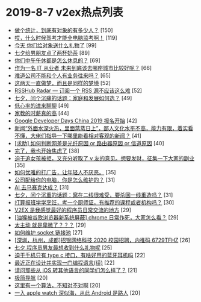 # 2019-8-7 v2ex热点列表

+ [做个统计，到底有对象的有多少人？](https://www.v2ex.com/t/589786#reply150) [150]
+ [哎，什么时候驾考才能全电脑监考啊！](https://www.v2ex.com/t/589798#reply119) [119]
+ [今天 你们给对象送什么礼物了](https://www.v2ex.com/t/589713#reply99) [99]
+ [七夕给男朋友点了两杯奶茶](https://www.v2ex.com/t/589821#reply89) [89]
+ [你们中午午休都是怎么休息的？](https://www.v2ex.com/t/589710#reply69) [69]
+ [作为一名 IT 从业者 未来到底该去哪座城市比较好呢？](https://www.v2ex.com/t/589737#reply66) [66]
+ [难道公司不能和个人有业务往来吗？](https://www.v2ex.com/t/589681#reply65) [65]
+ [这两天一直做梦，而且是同样的梦境](https://www.v2ex.com/t/589682#reply52) [52]
+ [RSSHub Radar — 订阅一个 RSS 源不应该这么难](https://www.v2ex.com/t/589688#reply52) [52]
+ [七夕，问个沉痛的话题：家庭和发展如何选？](https://www.v2ex.com/t/589879#reply49) [49]
+ [低心率的进来聊聊](https://www.v2ex.com/t/589712#reply49) [49]
+ [家教的时薪真的高](https://www.v2ex.com/t/589702#reply44) [44]
+ [Google Developer Days China 2019 报名开始](https://www.v2ex.com/t/589723#reply42) [42]
+ [新闻“外面水深火热，里面蒸蒸日上”，鄙人文化水平不高，能力有限，着实看不懂，大佬们指导一下哪里能看相对客观的新闻？](https://www.v2ex.com/t/589928#reply41) [41]
+ [[求助] 如何判断网差是光纤原因 or 路由器原因 or 信道原因](https://www.v2ex.com/t/589747#reply40) [40]
+ [完了，我也开始焦虑了](https://www.v2ex.com/t/589872#reply38) [38]
+ [迫于追女孩被拒，又充分听取了 v 友的意见。想要发财，征集一下大家的副业](https://www.v2ex.com/t/589736#reply35) [35]
+ [如何优雅的打广告，让年轻人不厌恶。](https://www.v2ex.com/t/589738#reply35) [35]
+ [公司配给你的电脑，你是怎么维护的？](https://www.v2ex.com/t/589918#reply31) [31]
+ [AI 去马赛克达成？](https://www.v2ex.com/t/589806#reply31) [31]
+ [七夕，问个沉重的话题：窝在二线很难受，要杀回一线重造吗？](https://www.v2ex.com/t/589811#reply31) [31]
+ [打算报班学学烹饪，考一个厨师证，有推荐的课程或者机构吗？](https://www.v2ex.com/t/589696#reply30) [30]
+ [V2EX 是我感觉最好的程序员日常交流的地方](https://www.v2ex.com/t/589888#reply29) [29]
+ [[油猴被谷歌浏览器新系统屏蔽] chrome 日常作死，大家怎么看？](https://www.v2ex.com/t/589706#reply29) [29]
+ [太主动 就是卑微了？？？](https://www.v2ex.com/t/589769#reply29) [29]
+ [如何维护 socket 链接池](https://www.v2ex.com/t/589831#reply27) [27]
+ [[深圳，杭州，成都]招银网络科技 2020 校园招聘，内推码 6729TFHZ](https://www.v2ex.com/t/589686#reply26) [26]
+ [七夕 程序员男友最想收到什么礼物呢](https://www.v2ex.com/t/589866#reply25) [25]
+ [迫于手机只有 type c 接口，有啥好用的蓝牙耳机吗](https://www.v2ex.com/t/589881#reply22) [22]
+ [最近正在设计并实现一门编程语言(续)](https://www.v2ex.com/t/589818#reply22) [22]
+ [请问那些从 iOS 转其他语言的同学们怎么样了？](https://www.v2ex.com/t/589711#reply21) [21]
+ [极简导航](https://www.v2ex.com/t/589856#reply20) [20]
+ [这里有一个算法，不知对不对啊](https://www.v2ex.com/t/589689#reply20) [20]
+ [一入 apple watch 深似海，从此 Android 是路人](https://www.v2ex.com/t/589751#reply20) [20]
